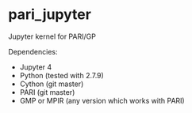 # pari_jupyter
Jupyter kernel for PARI/GP

Dependencies:
* Jupyter 4
* Python (tested with 2.7.9)
* Cython (git master)
* PARI (git master)
* GMP or MPIR (any version which works with PARI)
